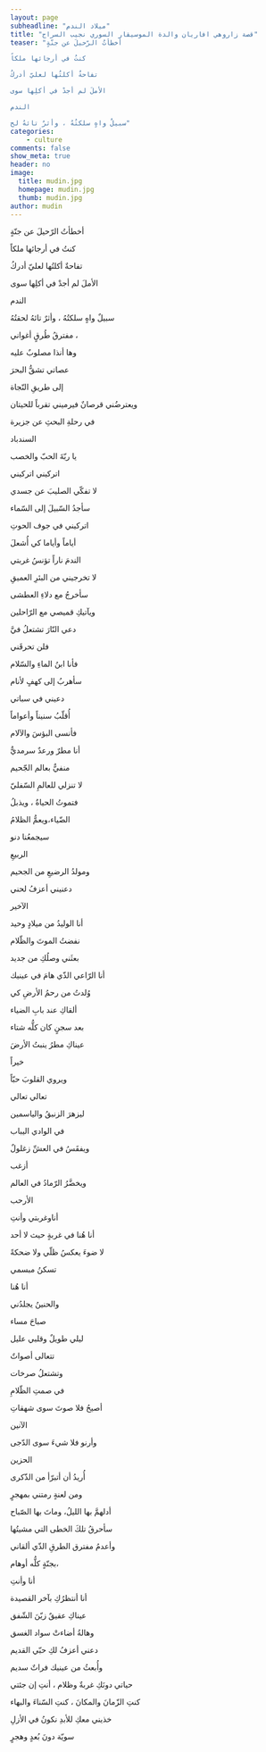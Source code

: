 ```yaml
---
layout: page
subheadline: "ميلاد الندم"
title: "قصة زاروهي افاريان والدة الموسيقار السوري نجيب السراج"
teaser: "أخطأتُ الرّحيلَ عن جنّةٍ

كنتُ في أرجائها ملكاً

تفاحةٌ أكلتُها لعليّ أدركُ

الأملَ لم أجدْ في أكلِها سوى

الندم

سبيلٌ واهٍ سلكتُهُ ، وأثرٌ تائهُ لح"
categories:
    - culture
comments: false
show_meta: true
header: no
image:
  title: mudin.jpg
  homepage: mudin.jpg
  thumb: mudin.jpg
author: mudin
---
```



أخطأتُ الرّحيلَ عن جنّةٍ

كنتُ في أرجائها ملكاً

تفاحةٌ أكلتُها لعليّ أدركُ

الأملَ لم أجدْ في أكلِها سوى

الندم

سبيلٌ واهٍ سلكتُهُ ، وأثرٌ تائهُ لحقتُهُ

مفترقُ طُرقٍ أغواني ،

وها أنذا مصلوبٌ عليه

عصاتي تشقُّ البحرَ

إلى طريقِ النّجاة

ويعترضُني قرصانٌ فيرميني تقرباً للحيتان

في رحلةِ البحثِ عن جزيرة

السندباد

يا ربّةَ الحبّ والخصب

اتركيني اتركيني

لا تفكّي الصليبَ عن جسدي

سأجدُ السّبيلَ إلى السّماء

اتركيني في جوف الحوتِ

أياماً وأياما كي أُشعلَ

الندمَ ناراً تؤنسُ غربتي

لا تخرجيني من البئرِ العميقِ

سأخرجُ مع دلاءِ العطشى

ويآتيكِ قميصي مع الرّاحلين

دعي النّارَ تشتعلُ فيَّ

فلن تحرقَني

فأنا ابنُ الماءِ والسّلام

سأهربُ إلى كهفٍ لأنام

دعيني في سباتي

أُقلّبُ سنيناً وأعواماً

فأنسى البؤسَ والآلام

أنا مطرٌ ورعدٌ سرمديٌّ

منفيٌّ بعالم الجّحيم

لا تنزلي للعالمِ السّفليّ

فتموتُ الحياةُ ، ويذبلُ

الضّياء،ويعمُّ الظلامُ

سيجمعُنا دنو

الربيعِ

ومولدُ الرضيعِ من الجحيم

دعنيني أعزفُ لحني

الآخير

أنا الوليدُ من ميلادٍ وحيد

نفضتُ الموتَ والظّلام

بعثَني وصلُكِ من جديد

أنا الرّاعي الذّي هامَ في عينيك

وُلدتُ من رحمُ الأرضِ كي

ألقاكِ عند بابِ الضياء

بعد سجنٍ كان كلُّه شتاء

عيناكِ مطرُ ينبتُ الأرضَ

خيراً

ويروي القلوبَ حبّاً

تعالي تعالي

ليزهرَ الزنبقُ والياسمين

في الوادي اليباب

ويفقَسُ في العشِّ زغلولٌ

أزغب

ويخضَّرُ الرّمادُ في العالم

الأرحب

أناوغربتي وأنتِ

أنا هُنا في غربةٍ حيث لا أحد

لا ضوءَ يعكسُ ظلّي ولا ضحكةً

تسكنُ مبسمي

أنا هُنا

والحنينُ يجلدُني

صباحَ مساء

ليلي طويلٌ وقلبي عليل

تتعالى أصواتٌ

وتشتعلُ صرخات

في صمتِ الظّلامِ

أصيحُ فلا صوتَ سوى شهقاتِ

الآنين

وأرنو فلا شيءَ سوى الدّجى

الحزين

أُريدُ أن أتبرّأ من الذّكرى

ومن لعنةٍ رمتني بمهجرٍ

أدلهمَّ بها الليلُ، وماتَ بها الصّباح

سأحرقُ تلكَ الخطى التي مشيتُها

وأعدمُ مفترق الطرقِ الذّي ألقاني

بجنّةٍ كلُّه أوهام،

أنا وأنتِ

أنا أنتظرُكِ بآخر القصيدة

عيناكِ عقيقٌ زيّنَ الشّفق

وهالةُ أضاءتْ سواد الغسق

دعني أعزفُ لكِ حبّي القديم

وأُبعثُ من عينيك فراتٌ سديم

حياتي دونَكِ غربةٌ وظلام ، أنتِ إن جئتي

كنتِ الزّمانَ والمكانَ ، كنتِ السّناءَ والبهاء

خذيني معكِ للأبدِ نكونُ في الأزلِ

سويّة دونَ بُعدٍ وهجرٍ
